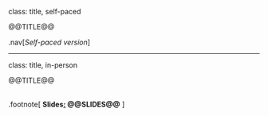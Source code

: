 class: title, self-paced

@@TITLE@@

.nav[*Self-paced version*]

---

class: title, in-person

@@TITLE@@<br/></br>

.footnote[
**Slides[:](
https://www.youtube.com/watch?v=h16zyxiwDLY
) @@SLIDES@@**
]
